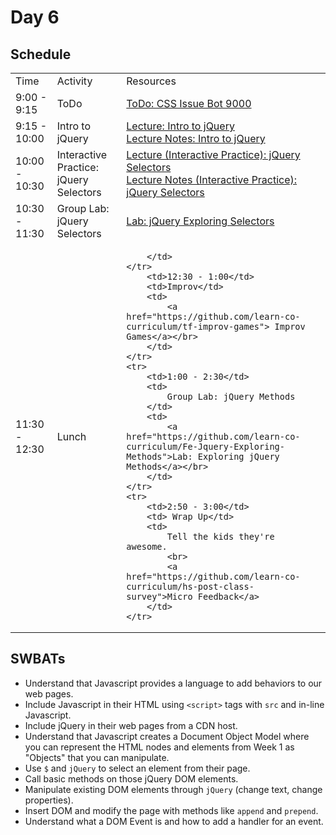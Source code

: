 # Day 6

## Schedule

<table>
    <tr>
        <td>Time</td>
        <td>Activity</td>
        <td>Resources</td>
    </tr>
    <tr>
        <td>9:00 - 9:15</td>
        <td>ToDo</td>
        <td>
            <a href="https://github.com/learn-co-curriculum/css-issue-bot-9000">ToDo: CSS Issue Bot 9000</a>
        </td>
    </tr>
    <tr>
        <td>9:15 - 10:00</td>
        <td>Intro to jQuery</td>
        <td>
            <a href="lectures/intro-to-jquery/LECTURE.md">Lecture: Intro to jQuery</a><br>
            <a href="lectures/intro-to-jquery">Lecture Notes: Intro to jQuery</a><br>
        </td>
    </tr>
    <tr>
        <td>10:00 - 10:30</td>
        <td>Interactive Practice: jQuery Selectors</td>
        <td>
            <a href="lectures/using-selectors/LECTURE.md">Lecture (Interactive Practice): jQuery Selectors</a><br>
            <a href="lectures/using-selectors">Lecture Notes (Interactive Practice): jQuery Selectors</a><br>
        </td>
    </tr>
    <tr>
        <td>10:30 - 11:30</td>
        <td>Group Lab: jQuery Selectors</td>
        <td>
            <a href="https://github.com/learn-co-curriculum/Fe-Jquery-Exploring-Selectors">Lab: jQuery Exploring Selectors</a></br>
        </td>
    </tr>
    <tr>
        <td>11:30 - 12:30</td>
        <td>Lunch</td>
        <td>
            
        </td>
    </tr>
        <td>12:30 - 1:00</td>
        <td>Improv</td>
        <td>
            <a href="https://github.com/learn-co-curriculum/tf-improv-games"> Improv Games</a></br>
        </td>
    </tr>
    <tr>
        <td>1:00 - 2:30</td>
        <td>
            Group Lab: jQuery Methods
        </td>
        <td>
            <a href="https://github.com/learn-co-curriculum/Fe-Jquery-Exploring-Methods">Lab: Exploring jQuery Methods</a></br>
        </td>
    </tr>
    <tr>
        <td>2:50 - 3:00</td>
        <td> Wrap Up</td>
        <td> 
            Tell the kids they're awesome.
            <br>
            <a href="https://github.com/learn-co-curriculum/hs-post-class-survey">Micro Feedback</a>
        </td>
    </tr>
</table>

## SWBATs

+ Understand that Javascript provides a language to add behaviors to our web pages.
+ Include Javascript in their HTML using `<script>` tags with `src` and in-line Javascript.
+ Include jQuery in their web pages from a CDN host.
+ Understand that Javascript creates a Document Object Model where you can represent the HTML nodes and elements from Week 1 as "Objects" that you can manipulate.
+ Use `$` and `jQuery` to select an element from their page.
+ Call basic methods on those jQuery DOM elements.
+ Manipulate existing DOM elements through `jQuery` (change text, change properties).
+ Insert DOM and modify the page with methods like `append` and `prepend`.
+ Understand what a DOM Event is and how to add a handler for an event.

